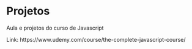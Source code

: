  <h1>Projetos</h1>
 <p>Aula e projetos do curso de Javascript<p>
 <p>Link: https://www.udemy.com/course/the-complete-javascript-course/</p>
